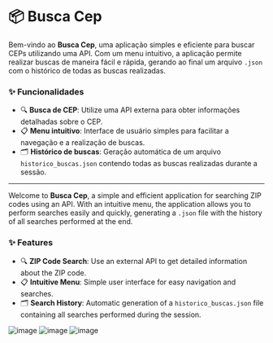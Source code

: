 # 📦 Busca Cep

Bem-vindo ao **Busca Cep**, uma aplicação simples e eficiente para buscar CEPs utilizando uma API. Com um menu intuitivo, a aplicação permite realizar buscas de maneira fácil e rápida, gerando ao final um arquivo `.json` com o histórico de todas as buscas realizadas.

### ✨ Funcionalidades
- 🔍 **Busca de CEP**: Utilize uma API externa para obter informações detalhadas sobre o CEP.
- 📋 **Menu intuitivo**: Interface de usuário simples para facilitar a navegação e a realização de buscas.
- 🗂️ **Histórico de buscas**: Geração automática de um arquivo `historico_buscas.json` contendo todas as buscas realizadas durante a sessão.

----------------------------------------------------------------


Welcome to **Busca Cep**, a simple and efficient application for searching ZIP codes using an API. With an intuitive menu, the application allows you to perform searches easily and quickly, generating a `.json` file with the history of all searches performed at the end.

### ✨ Features

- 🔍 **ZIP Code Search**: Use an external API to get detailed information about the ZIP code.
- 📋 **Intuitive Menu**: Simple user interface for easy navigation and searches.
- 🗂️ **Search History**: Automatic generation of a `historico_buscas.json` file containing all searches performed during the session.


![image](https://github.com/gebher77/BuscaCep/assets/169497254/683e44d0-8ff4-41ca-b485-d08b7f6ab6bd)
![image](https://github.com/gebher77/BuscaCep/assets/169497254/be161051-ab52-4cf4-835a-184b0fc059dc)
![image](https://github.com/gebher77/BuscaCep/assets/169497254/a383bbbb-4217-4329-bc36-8c6ab87c149a)
